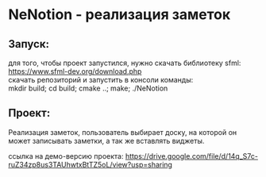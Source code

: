 # NeNotion - реализация заметок
## Запуск:
для того, чтобы проект запустился, нужно скачать библиотеку sfml:\
https://www.sfml-dev.org/download.php \
cкачать репозиторий и запустить в консоли команды:\
mkdir build; cd build; cmake ..; make; ./NeNotion

## Проект:
Реализация заметок, пользователь выбирает доску, на которой он может записывать заметки, а так же вставлять виджеты.


ссылка на демо-версию проекта:
https://drive.google.com/file/d/14q_S7c-ruZ34zp8us3TAUhwtxBtTZ5oL/view?usp=sharing
